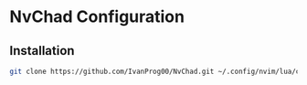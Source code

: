 # NvChad Configuration

## Installation

```bash
git clone https://github.com/IvanProg00/NvChad.git ~/.config/nvim/lua/custom/
```
